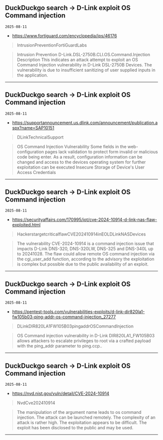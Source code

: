 ## DuckDuckgo search -> D-Link exploit OS Command injection
`2025-08-11`

* https://www.fortiguard.com/encyclopedia/ips/46176

<blockquote>
 IntrusionPreventionFortiGuardLabs
</blockquote>
<blockquote>
Intrusion Prevention D-Link.DSL-2750B.CLI.OS.Command.Injection Description This indicates an attack attempt to exploit an OS Command Injection vulnerability in D-Link DSL-2750B Devices. The vulnerability is due to insufficient sanitizing of user supplied inputs in the application.
</blockquote>

---

## DuckDuckgo search -> D-Link exploit OS Command injection
`2025-08-11`

* https://supportannouncement.us.dlink.com/announcement/publication.aspx?name=SAP10151

<blockquote>
 DLinkTechnicalSupport
</blockquote>
<blockquote>
OS Command Injection Vulnerability Some fields in the web-configuration pages lack validation to protect form invalid or malicious code being enter. As a result, configuration information can be changed and access to the devices operating system for further exploitation can be executed Insecure Storage of Device's User Access Credentials
</blockquote>

---

## DuckDuckgo search -> D-Link exploit OS Command injection
`2025-08-11`

* https://securityaffairs.com/170995/iot/cve-2024-10914-d-link-nas-flaw-exploited.html

<blockquote>
 HackerstargetcriticalflawCVE202410914inEOLDLinkNASDevices
</blockquote>
<blockquote>
The vulnerability CVE-2024-10914 is a command injection issue that impacts D-Link DNS-320, DNS-320LW, DNS-325 and DNS-340L up to 20241028. The flaw could allow remote OS command injection via the cgi_user_add function, according to the advisory the exploitation is complex but possible due to the public availability of an exploit.
</blockquote>

---

## DuckDuckgo search -> D-Link exploit OS Command injection
`2025-08-11`

* https://pentest-tools.com/vulnerabilities-exploits/d-link-dir820la1-fw105b03-ping-addr-os-command-injection_27277

<blockquote>
 DLinkDIR820LA1FW105B03pingaddrOSCommandInjection
</blockquote>
<blockquote>
OS Command injection vulnerability in D-Link DIR820LA1_FW105B03 allows attackers to escalate privileges to root via a crafted payload with the ping_addr parameter to ping.ccp..
</blockquote>

---

## DuckDuckgo search -> D-Link exploit OS Command injection
`2025-08-11`

* https://nvd.nist.gov/vuln/detail/CVE-2024-10914

<blockquote>
 NvdCve202410914
</blockquote>
<blockquote>
The manipulation of the argument name leads to os command injection. The attack can be launched remotely. The complexity of an attack is rather high. The exploitation appears to be difficult. The exploit has been disclosed to the public and may be used.
</blockquote>

---

